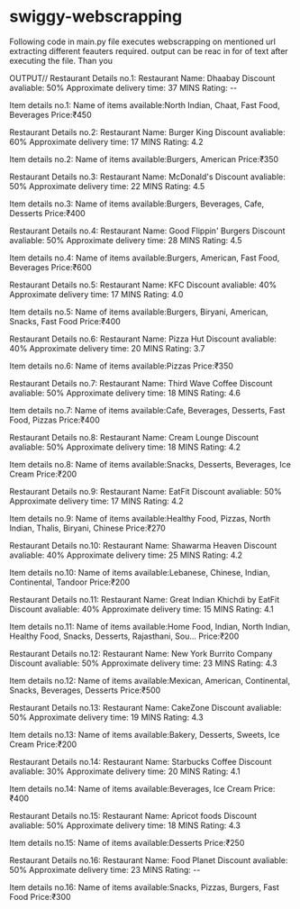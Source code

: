 # swiggy-webscrapping
Following code in main.py file executes webscrapping on mentioned url extracting different feauters required. output can be reac in for of text after executing the file.
Than you


OUTPUT//
Restaurant Details no.1:
Restaurant Name: Dhaabay
Discount avaliable: 50%
Approximate delivery time: 37 MINS
Rating: --

Item details no.1:
Name of items available:North Indian, Chaat, Fast Food, Beverages
Price:₹450



Restaurant Details no.2:
Restaurant Name: Burger King
Discount avaliable: 60%
Approximate delivery time: 17 MINS
Rating: 4.2

Item details no.2:
Name of items available:Burgers, American
Price:₹350



Restaurant Details no.3:
Restaurant Name: McDonald's
Discount avaliable: 50%
Approximate delivery time: 22 MINS
Rating: 4.5

Item details no.3:
Name of items available:Burgers, Beverages, Cafe, Desserts
Price:₹400



Restaurant Details no.4:
Restaurant Name: Good Flippin' Burgers
Discount avaliable: 50%
Approximate delivery time: 28 MINS
Rating: 4.5

Item details no.4:
Name of items available:Burgers, American, Fast Food, Beverages
Price:₹600



Restaurant Details no.5:
Restaurant Name: KFC
Discount avaliable: 40%
Approximate delivery time: 17 MINS
Rating: 4.0

Item details no.5:
Name of items available:Burgers, Biryani, American, Snacks, Fast Food
Price:₹400



Restaurant Details no.6:
Restaurant Name: Pizza Hut
Discount avaliable: 40%
Approximate delivery time: 20 MINS
Rating: 3.7

Item details no.6:
Name of items available:Pizzas
Price:₹350



Restaurant Details no.7:
Restaurant Name: Third Wave Coffee
Discount avaliable: 50%
Approximate delivery time: 18 MINS
Rating: 4.6

Item details no.7:
Name of items available:Cafe, Beverages, Desserts, Fast Food, Pizzas
Price:₹400



Restaurant Details no.8:
Restaurant Name: Cream Lounge
Discount avaliable: 50%
Approximate delivery time: 18 MINS
Rating: 4.2

Item details no.8:
Name of items available:Snacks, Desserts, Beverages, Ice Cream
Price:₹200



Restaurant Details no.9:
Restaurant Name: EatFit
Discount avaliable: 50%
Approximate delivery time: 17 MINS
Rating: 4.2

Item details no.9:
Name of items available:Healthy Food, Pizzas, North Indian, Thalis, Biryani, Chinese
Price:₹270



Restaurant Details no.10:
Restaurant Name: Shawarma Heaven
Discount avaliable: 40%
Approximate delivery time: 25 MINS
Rating: 4.2

Item details no.10:
Name of items available:Lebanese, Chinese, Indian, Continental, Tandoor
Price:₹200



Restaurant Details no.11:
Restaurant Name: Great Indian Khichdi by EatFit
Discount avaliable: 40%
Approximate delivery time: 15 MINS
Rating: 4.1

Item details no.11:
Name of items available:Home Food, Indian, North Indian, Healthy Food, Snacks, Desserts, Rajasthani, Sou...
Price:₹200



Restaurant Details no.12:
Restaurant Name: New York Burrito Company
Discount avaliable: 50%
Approximate delivery time: 23 MINS
Rating: 4.3

Item details no.12:
Name of items available:Mexican, American, Continental, Snacks, Beverages, Desserts
Price:₹500



Restaurant Details no.13:
Restaurant Name: CakeZone
Discount avaliable: 50%
Approximate delivery time: 19 MINS
Rating: 4.3

Item details no.13:
Name of items available:Bakery, Desserts, Sweets, Ice Cream
Price:₹200



Restaurant Details no.14:
Restaurant Name: Starbucks Coffee
Discount avaliable: 30%
Approximate delivery time: 20 MINS
Rating: 4.1

Item details no.14:
Name of items available:Beverages, Ice Cream
Price:₹400



Restaurant Details no.15:
Restaurant Name: Apricot foods
Discount avaliable: 50%
Approximate delivery time: 18 MINS
Rating: 4.3

Item details no.15:
Name of items available:Desserts
Price:₹250



Restaurant Details no.16:
Restaurant Name: Food Planet
Discount avaliable: 50%
Approximate delivery time: 23 MINS
Rating: --

Item details no.16:
Name of items available:Snacks, Pizzas, Burgers, Fast Food
Price:₹300
